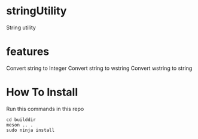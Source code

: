# stringUtility
String utility

# features
Convert string to Integer
Convert string to wstring
Convert wstring to string

# How To Install
Run this commands in this repo
```
cd builddir
meson .. .
sudo ninja install
```